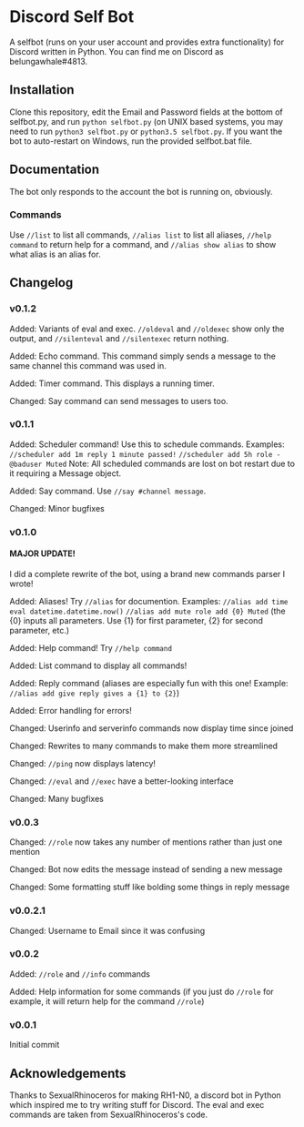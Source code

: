 # Discord Self Bot
A selfbot (runs on your user account and provides extra functionality) for Discord written in Python.
You can find me on Discord as belungawhale#4813.

## Installation
Clone this repository, edit the Email and Password fields at the bottom of selfbot.py, and run `python selfbot.py` (on UNIX based systems, you may need to run `python3 selfbot.py` or `python3.5 selfbot.py`. If you want the bot to auto-restart on Windows, run the provided selfbot.bat file.

## Documentation
The bot only responds to the account the bot is running on, obviously.
### Commands
Use `//list` to list all commands, `//alias list` to list all aliases, `//help command` to return help for a command, and `//alias show alias` to show what alias is an alias for.

## Changelog
### v0.1.2
Added: Variants of eval and exec. `//oldeval` and `//oldexec` show only the output, and `//silenteval` and `//silentexec` return nothing.

Added: Echo command. This command simply sends a message to the same channel this command was used in.

Added: Timer command. This displays a running timer.

Changed: Say command can send messages to users too.

### v0.1.1
Added: Scheduler command! Use this to schedule commands. Examples: `//scheduler add 1m reply 1 minute passed!` `//scheduler add 5h role - @baduser Muted` Note: All scheduled commands are lost on bot restart due to it requiring a Message object.

Added: Say command. Use `//say #channel message`.

Changed: Minor bugfixes

### v0.1.0
#### MAJOR UPDATE!
I did a complete rewrite of the bot, using a brand new commands parser I wrote!

Added: Aliases! Try `//alias` for documention. Examples: `//alias add time eval datetime.datetime.now()` `//alias add mute role add {0} Muted` (the {0} inputs all parameters. Use {1} for first parameter, {2} for second parameter, etc.)

Added: Help command! Try `//help command`

Added: List command to display all commands!

Added: Reply command (aliases are especially fun with this one! Example: `//alias add give reply gives a {1} to {2}`)

Added: Error handling for errors!

Changed: Userinfo and serverinfo commands now display time since joined

Changed: Rewrites to many commands to make them more streamlined

Changed: `//ping` now displays latency!

Changed: `//eval` and `//exec` have a better-looking interface

Changed: Many bugfixes

### v0.0.3
Changed: `//role` now takes any number of mentions rather than just one mention

Changed: Bot now edits the message instead of sending a new message

Changed: Some formatting stuff like bolding some things in reply message

### v0.0.2.1
Changed: Username to Email since it was confusing

### v0.0.2
Added: `//role` and `//info` commands

Added: Help information for some commands (if you just do `//role` for example, it will return help for the command `//role`)

### v0.0.1
Initial commit

## Acknowledgements
Thanks to SexualRhinoceros for making RH1-N0, a discord bot in Python which inspired me to try writing stuff for Discord. The eval and exec commands are taken from SexualRhinoceros's code.
